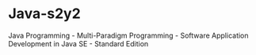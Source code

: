# Java-s2y2
Java Programming - Multi-Paradigm Programming - Software Application Development in Java SE - Standard Edition
